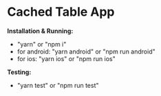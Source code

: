 # Cached Table App

**Installation & Running:**

- "yarn" or "npm i"
- for android: "yarn android" or "npm run android"
- for ios: "yarn ios" or "npm run ios"

**Testing:**

- "yarn test" or "npm run test"
